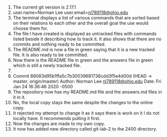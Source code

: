 1. The current git version is 2.17.1
2. user.name=Norman Lee
   user.email=nl789118@ohio.edu
3. The terminal displays a list of various commands that are sorted based on their relations to each other and the overall goal the use would choose them for.
4. The file I have created is displayed as untracked files with commands listed beside it describing how to track it. It also shows that there are no commits and nothing ready to be committed.
5. The README.md is now a file in green saying that it is a new tracked file. It is also ready to be committed.
6. Now there is the README file in green and the answers file in green which is still a newly tracked file.
7. 
8. Commit 88083d95b1ffa5c7b30039681736cdd3f5e4d00d (HEAD -> master, origin/master)
   Author: Norman Lee <nl789118@ohio.edu>
   Date:   Fri Jan 24 16:36:46 2020 -0500
9. The repository now has my README.md file and the answers.md files in it in it.
10. No, the local copy stays the same despite the changes to the online copy.
11. It rejected my attempt to change it as it says there is work on it I do not locally have. It recommends pulling it first.
12. Now the changes are made to my own copy. 
13. It now has added new directory called git-lab-2 to the 2400 directory.
